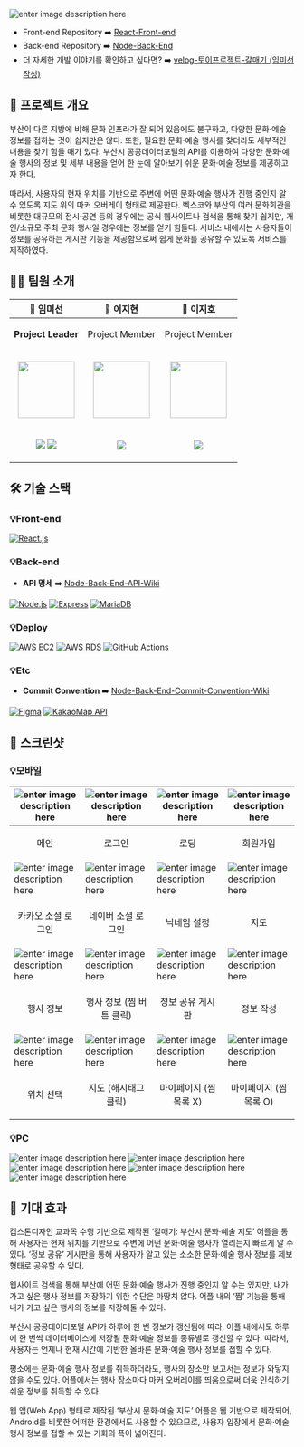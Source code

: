 ![enter image description here](https://github.com/2022-2-CTS/React-Front-End/blob/main/image/image-main.png?raw=true)

- Front-end Repository ➡️ [React-Front-end](https://github.com/2022-2-CTS/React-Front-End)
- Back-end Repository ➡️ [Node-Back-End](https://github.com/2022-2-CTS/Node-Back-End)
- 더 자세한 개발 이야기를 확인하고 싶다면? ➡️ [velog-토이프로젝트-갈매기 (임미선 작성)](https://velog.io/@bluebluerabbit/series/%ED%86%A0%EC%9D%B4%ED%94%84%EB%A1%9C%EC%A0%9D%ED%8A%B8-%EA%B0%88%EB%A7%A4%EA%B8%B0)

## 🌊 프로젝트 개요
부산이 다른 지방에 비해 문화 인프라가 잘 되어 있음에도 불구하고, 다양한 문화·예술 정보를 접하는 것이 쉽지만은 않다. 또한, 필요한 문화·예술 행사를 찾더라도 세부적인 내용을 찾기 힘들 때가 있다. 부산시 공공데이터포털의 API를 이용하여 다양한 문화·예술 행사의 정보 및 세부 내용을 얻어 한 눈에 알아보기 쉬운 문화·예술 정보를 제공하고자 한다. 

따라서, 사용자의 현재 위치를 기반으로 주변에 어떤 문화·예술 행사가 진행 중인지 알 수 있도록 지도 위의 마커 오버레이 형태로 제공한다. 벡스코와 부산의 여러 문화회관을 비롯한 대규모의 전시·공연 등의 경우에는 공식 웹사이트나 검색을 통해 찾기 쉽지만, 개인/소규모 주최 문화 행사일 경우에는 정보를 얻기 힘들다. 서비스 내에서는 사용자들이 정보를 공유하는 게시판 기능을 제공함으로써 쉽게 문화를 공유할 수 있도록 서비스를 제작하였다.

## 👩‍💻 팀원 소개 

| 🌻 임미선 | 🌵 이지현 | 🐶 이지호 |
| --- | --- | --- |
| <p align="center">**Project Leader**</p> | <p align="center">Project Member</p> | <p align="center">Project Member</p> |
| <p align="center"><img src="https://github.com/2022-2-CTS/React-Front-End/blob/main/image/profile_miseon.jpg?raw=true" width="100" /></p> | <p align="center"><img src="https://github.com/2022-2-CTS/React-Front-End/blob/main/image/profile_jyun.jpg?raw=true?raw=true" width="100" /></p> | <p align="center"><img src="https://github.com/2022-2-CTS/React-Front-End/blob/main/image/profile_jiho.jpg?raw=true" width="100" /></p> |
| <p align="center"><a href="https://github.com/bluebluerabbit"><img src="https://img.shields.io/badge/GitHub-181717?style=flat&logo=GitHub&logoColor=white"/></a> <a href="https://velog.io/@bluebluerabbit"><img src="https://img.shields.io/badge/Velog-181717?style=flat&logo=velog&logoColor=white&color=20c997"/></a></p> | <p align="center"><a href="https://github.com/leejyohan"><img src="https://img.shields.io/badge/GitHub-181717?style=flat&logo=GitHub&logoColor=white"/></a></p> | <p align="center"><a href="https://github.com/jiho9702"><img src="https://img.shields.io/badge/GitHub-181717?style=flat&logo=GitHub&logoColor=white"/></a></p> |
## 🛠 기술 스택
### 💡Front-end
[![React.js](https://img.shields.io/badge/React.js-%2300C7B7.svg?&style=for-the-badge&logo=react&logoColor=white)](https://reactjs.org/)

### 💡Back-end
- **API 명세** ➡️ [Node-Back-End-API-Wiki](https://github.com/2022-2-CTS/Node-Back-End/wiki/%F0%9F%93%9C-API-%EB%AA%85%EC%84%B8)

[![Node.js](https://img.shields.io/badge/Node.js-%23339933.svg?&style=for-the-badge&logo=node.js&logoColor=white)](https://nodejs.org/) [![Express](https://img.shields.io/badge/Express-%23000000.svg?&style=for-the-badge&logo=express&logoColor=white)](https://expressjs.com/) [![MariaDB](https://img.shields.io/badge/MariaDB-%23003518.svg?&style=for-the-badge&logo=mariadb&logoColor=white)](https://mariadb.org/)


### 💡Deploy
[![AWS EC2](https://img.shields.io/badge/AWS%20EC2-%23232F3E.svg?&style=for-the-badge&logo=amazon-aws&logoColor=white)](https://aws.amazon.com/ec2/) [![AWS RDS](https://img.shields.io/badge/AWS%20RDS-%23232F3E.svg?&style=for-the-badge&logo=amazon-aws&logoColor=white)](https://aws.amazon.com/rds/) [![GitHub Actions](https://img.shields.io/badge/GitHub%20Actions-%232671E5.svg?&style=for-the-badge&logo=github-actions&logoColor=white)](https://github.com/features/actions)



 
### 💡Etc
- **Commit Convention** ➡️ [Node-Back-End-Commit-Convention-Wiki](https://github.com/2022-2-CTS/Node-Back-End/wiki/%F0%9F%8C%9F-Commit-Convention)

[![Figma](https://img.shields.io/badge/Figma-%23F24E1E.svg?&style=for-the-badge&logo=figma&logoColor=white)](https://www.figma.com/) [![KakaoMap API](https://img.shields.io/badge/KakaoMap%20API-%23FFCD00.svg?&style=for-the-badge&logo=kakao&logoColor=black)](https://developers.kakao.com/docs/latest/ko/local/dev-guide)




## 📸 스크린샷
### 💡모바일
|![enter image description here](https://github.com/2022-2-CTS/React-Front-End/blob/main/image/capture/1.png?raw=true)|![enter image description here](https://github.com/2022-2-CTS/React-Front-End/blob/main/image/capture/2.png?raw=true)|![enter image description here](https://github.com/2022-2-CTS/React-Front-End/blob/main/image/capture/3.png?raw=true)|![enter image description here](https://github.com/2022-2-CTS/React-Front-End/blob/main/image/capture/4.png?raw=true)|
|--|--|--|--|
|<p align="center">메인</p>|<p align="center">로그인</p>|<p align="center">로딩</p>|<p align="center">회원가입</p>|
|![enter image description here](https://github.com/2022-2-CTS/React-Front-End/blob/main/image/capture/5.png?raw=true)|![enter image description here](https://github.com/2022-2-CTS/React-Front-End/blob/main/image/capture/6.png?raw=true)|![enter image description here](https://github.com/2022-2-CTS/React-Front-End/blob/main/image/capture/7.png?raw=true)|![enter image description here](https://github.com/2022-2-CTS/React-Front-End/blob/main/image/capture/8.png?raw=true)|
|<p align="center">카카오 소셜 로그인</p>|<p align="center">네이버 소셜 로그인</p>|<p align="center">닉네임 설정</p>|<p align="center">지도</p>|
|![enter image description here](https://github.com/2022-2-CTS/React-Front-End/blob/main/image/capture/9.png?raw=true)|![enter image description here](https://github.com/2022-2-CTS/React-Front-End/blob/main/image/capture/10.png?raw=true)|![enter image description here](https://github.com/2022-2-CTS/React-Front-End/blob/main/image/capture/11.png?raw=true)|![enter image description here](https://github.com/2022-2-CTS/React-Front-End/blob/main/image/capture/12.png?raw=true)|
|<p align="center">행사 정보</p>|<p align="center">행사 정보 (찜 버튼 클릭)</p>|<p align="center">정보 공유 게시판</p>|<p align="center">정보 작성</p>|
|![enter image description here](https://github.com/2022-2-CTS/React-Front-End/blob/main/image/capture/13.png?raw=true)|![enter image description here](https://github.com/2022-2-CTS/React-Front-End/blob/main/image/capture/14.png?raw=true)|![enter image description here](https://github.com/2022-2-CTS/React-Front-End/blob/main/image/capture/15.png?raw=true)|![enter image description here](https://github.com/2022-2-CTS/React-Front-End/blob/main/image/capture/16.png?raw=true)
|<p align="center">위치 선택</p>|<p align="center">지도 (해시태그 클릭)</p>|<p align="center">마이페이지 (찜 목록 X)</p>|<p align="center">마이페이지 (찜 목록 O)</p>|

### 💡PC
![enter image description here](https://github.com/2022-2-CTS/React-Front-End/blob/main/image/capture/17.png?raw=true)
![enter image description here](https://github.com/2022-2-CTS/React-Front-End/blob/main/image/capture/18.png?raw=true)
![enter image description here](https://github.com/2022-2-CTS/React-Front-End/blob/main/image/capture/19.png?raw=true)
![enter image description here](https://github.com/2022-2-CTS/React-Front-End/blob/main/image/capture/20.png?raw=true)
![enter image description here](https://github.com/2022-2-CTS/React-Front-End/blob/main/image/capture/21.png?raw=true)

## 👏 기대 효과
캡스톤디자인 교과목 수행 기반으로 제작된 ‘갈매기: 부산시 문화·예술 지도’ 어플을 통해 사용자는 현재 위치를 기반으로 주변에 어떤 문화·예술 행사가 열리는지 빠르게 알 수 있다. ‘정보 공유’ 게시판을 통해 사용자가 알고 있는 소소한 문화·예술 행사 정보를 제보 형태로 공유할 수 있다.

웹사이트 검색을 통해 부산에 어떤 문화·예술 행사가 진행 중인지 알 수는 있지만, 내가 가고 싶은 행사 정보를 저장하기 위한 수단은 마땅치 않다. 어플 내의 ‘찜’ 기능을 통해 내가 가고 싶은 행사의 정보를 저장해둘 수 있다.

부산시 공공데이터포털 API가 하루에 한 번 정보가 갱신됨에 따라, 어플 내에서도 하루에 한 번씩 데이터베이스에 저장될 문화·예술 정보를 종류별로 갱신할 수 있다. 따라서, 사용자는 언제나 현재 시간에 기반한 올바른 문화·예술 행사 정보를 접할 수 있다.

평소에는 문화·예술 행사 정보를 취득하더라도, 행사의 장소만 보고서는 정보가 와닿지 않을 수도 있다. 어플에서는 행사 장소마다 마커 오버레이를 띄움으로써 더욱 인식하기 쉬운 정보를 취득할 수 있다.

웹 앱(Web App) 형태로 제작된 ‘부산시 문화·예술 지도’ 어플은 웹 기반으로 제작되어, Android를 비롯한 어떠한 환경에서도 사옹할 수 있으므로, 사용자 입장에서 문화·예술 행사 정보를 접할 수 있는 기회의 폭이 넓어진다.
